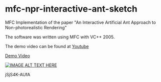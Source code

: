 # mfc-npr-interactive-ant-sketch

MFC Implementation of the paper "An Interactive Artificial Ant Approach to Non-photorealistic Rendering"

The software was written using MFC with VC++ 2005.

The demo video can be found at [Youtube]()

[Demo Video](https://youtu.be/_IxxhQy4PDU?list=PLrse-Wx_wJPC96jwgPBXTVjMvpjNVtz-i "Steering Behaviors")

[![IMAGE ALT TEXT HERE](http://img.youtube.com/vi/_IxxhQy4PDU/0.jpg)](http://www.youtube.com/watch?v=_IxxhQy4PDU)

jSjS4K-AUfA


